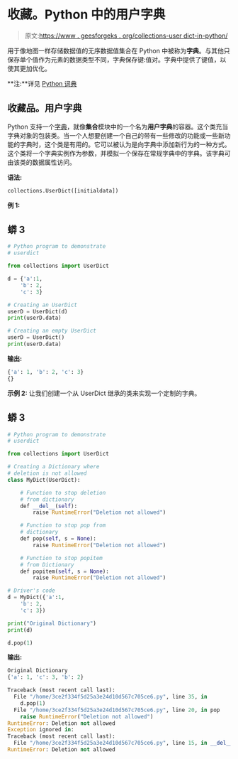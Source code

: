 # 收藏。Python 中的用户字典

> 原文:[https://www . geesforgeks . org/collections-user dict-in-python/](https://www.geeksforgeeks.org/collections-userdict-in-python/)

用于像地图一样存储数据值的无序数据值集合在 Python 中被称为**字典**。与其他只保存单个值作为元素的数据类型不同，字典保存键:值对。字典中提供了键值，以使其更加优化。

**注:**详见 [Python 词典](https://www.geeksforgeeks.org/python-dictionary/)

## 收藏品。用户字典

Python 支持一个[字典](https://www.geeksforgeeks.org/python-dictionary/)，就像**集合**模块中的一个名为**用户字典**的容器。这个类充当字典对象的包装类。当一个人想要创建一个自己的带有一些修改的功能或一些新功能的字典时，这个类是有用的。它可以被认为是向字典中添加新行为的一种方式。这个类将一个字典实例作为参数，并模拟一个保存在常规字典中的字典。该字典可由该类的数据属性访问。

**语法:**

```py
collections.UserDict([initialdata])
```

**例 1:**

## 蟒 3

```py
# Python program to demonstrate
# userdict

from collections import UserDict

d = {'a':1,
    'b': 2,
    'c': 3}

# Creating an UserDict
userD = UserDict(d)
print(userD.data)

# Creating an empty UserDict
userD = UserDict()
print(userD.data)
```

**输出:**

```py
{'a': 1, 'b': 2, 'c': 3}
{}
```

**示例 2:** 让我们创建一个从 UserDict 继承的类来实现一个定制的字典。

## 蟒 3

```py
# Python program to demonstrate
# userdict

from collections import UserDict

# Creating a Dictionary where
# deletion is not allowed
class MyDict(UserDict):

    # Function to stop deletion
    # from dictionary
    def __del__(self):
        raise RuntimeError("Deletion not allowed")

    # Function to stop pop from
    # dictionary
    def pop(self, s = None):
        raise RuntimeError("Deletion not allowed")

    # Function to stop popitem
    # from Dictionary
    def popitem(self, s = None):
        raise RuntimeError("Deletion not allowed")

# Driver's code
d = MyDict({'a':1,
    'b': 2,
    'c': 3})

print("Original Dictionary")
print(d)

d.pop(1)
```

**输出:**

```py
Original Dictionary
{'a': 1, 'c': 3, 'b': 2}
```

```py
Traceback (most recent call last):
  File "/home/3ce2f334f5d25a3e24d10d567c705ce6.py", line 35, in 
    d.pop(1)
  File "/home/3ce2f334f5d25a3e24d10d567c705ce6.py", line 20, in pop
    raise RuntimeError("Deletion not allowed")
RuntimeError: Deletion not allowed
Exception ignored in: 
Traceback (most recent call last):
  File "/home/3ce2f334f5d25a3e24d10d567c705ce6.py", line 15, in __del__
RuntimeError: Deletion not allowed
```